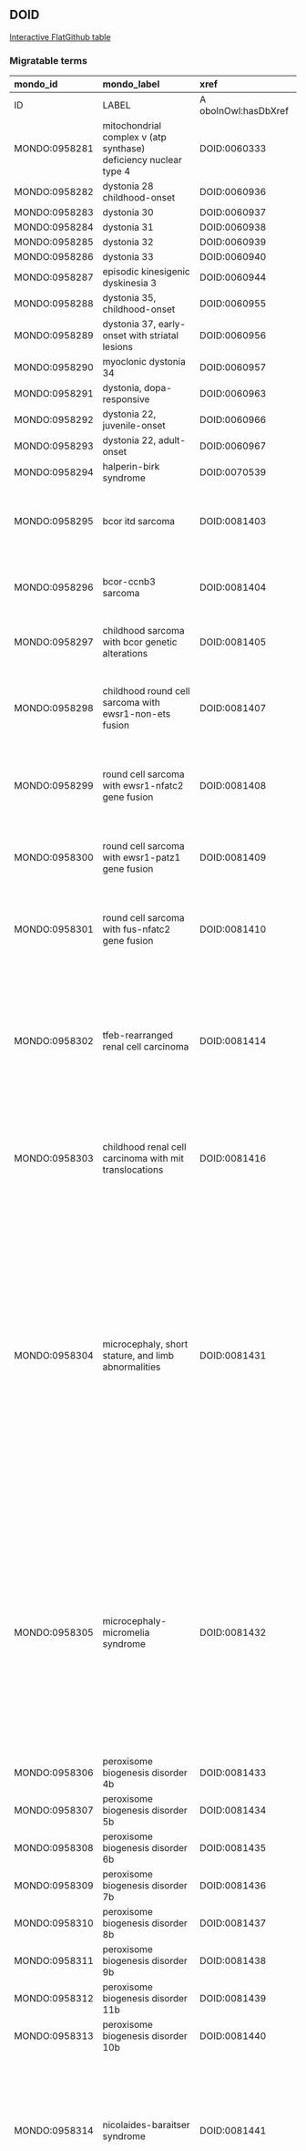 ## DOID
[Interactive FlatGithub table](https://flatgithub.com/monarch-initiative/mondo-ingest?filename=src/ontology/slurp/doid.tsv)

### Migratable terms
| mondo_id      | mondo_label                                                               | xref                 | xref_source                | original_label                                                            | definition                                                                                                                                                                                                                                                                                                                                                                                                                                                                                | parents                                   |
|:--------------|:--------------------------------------------------------------------------|:---------------------|:---------------------------|:--------------------------------------------------------------------------|:------------------------------------------------------------------------------------------------------------------------------------------------------------------------------------------------------------------------------------------------------------------------------------------------------------------------------------------------------------------------------------------------------------------------------------------------------------------------------------------|:------------------------------------------|
| ID            | LABEL                                                                     | A oboInOwl:hasDbXref | >A oboInOwl:source SPLIT=| |                                                                           | A IAO:0000115                                                                                                                                                                                                                                                                                                                                                                                                                                                                             | SC %                                      |
| MONDO:0958281 | mitochondrial complex v (atp synthase) deficiency nuclear type 4          | DOID:0060333         | MONDO:equivalentTo         | mitochondrial complex V (ATP synthase) deficiency nuclear type 4          |                                                                                                                                                                                                                                                                                                                                                                                                                                                                                           | MONDO:0014471                             |
| MONDO:0958282 | dystonia 28 childhood-onset                                               | DOID:0060936         | MONDO:equivalentTo         | dystonia 28 childhood-onset                                               |                                                                                                                                                                                                                                                                                                                                                                                                                                                                                           | MONDO:0003441|MONDO:0000426               |
| MONDO:0958283 | dystonia 30                                                               | DOID:0060937         | MONDO:equivalentTo         | dystonia 30                                                               |                                                                                                                                                                                                                                                                                                                                                                                                                                                                                           | MONDO:0003441|MONDO:0000426               |
| MONDO:0958284 | dystonia 31                                                               | DOID:0060938         | MONDO:equivalentTo         | dystonia 31                                                               |                                                                                                                                                                                                                                                                                                                                                                                                                                                                                           | MONDO:0003441|MONDO:0006025               |
| MONDO:0958285 | dystonia 32                                                               | DOID:0060939         | MONDO:equivalentTo         | dystonia 32                                                               |                                                                                                                                                                                                                                                                                                                                                                                                                                                                                           | MONDO:0003441|MONDO:0006025               |
| MONDO:0958286 | dystonia 33                                                               | DOID:0060940         | MONDO:equivalentTo         | dystonia 33                                                               |                                                                                                                                                                                                                                                                                                                                                                                                                                                                                           | MONDO:0003441|MONDO:0000426               |
| MONDO:0958287 | episodic kinesigenic dyskinesia 3                                         | DOID:0060944         | MONDO:equivalentTo         | episodic kinesigenic dyskinesia 3                                         |                                                                                                                                                                                                                                                                                                                                                                                                                                                                                           | MONDO:0003441|MONDO:0000426               |
| MONDO:0958288 | dystonia 35, childhood-onset                                              | DOID:0060955         | MONDO:equivalentTo         | dystonia 35, childhood-onset                                              |                                                                                                                                                                                                                                                                                                                                                                                                                                                                                           | MONDO:0003441|MONDO:0006025               |
| MONDO:0958289 | dystonia 37, early-onset with striatal lesions                            | DOID:0060956         | MONDO:equivalentTo         | dystonia 37, early-onset with striatal lesions                            |                                                                                                                                                                                                                                                                                                                                                                                                                                                                                           | MONDO:0003441|MONDO:0006025               |
| MONDO:0958290 | myoclonic dystonia 34                                                     | DOID:0060957         | MONDO:equivalentTo         | myoclonic dystonia 34                                                     |                                                                                                                                                                                                                                                                                                                                                                                                                                                                                           | MONDO:0003441|MONDO:0000426               |
| MONDO:0958291 | dystonia, dopa-responsive                                                 | DOID:0060963         | MONDO:equivalentTo         | dystonia, DOPA-responsive                                                 |                                                                                                                                                                                                                                                                                                                                                                                                                                                                                           | MONDO:0003441|MONDO:0000426               |
| MONDO:0958292 | dystonia 22, juvenile-onset                                               | DOID:0060966         | MONDO:equivalentTo         | dystonia 22, juvenile-onset                                               |                                                                                                                                                                                                                                                                                                                                                                                                                                                                                           | MONDO:0003441|MONDO:0006025               |
| MONDO:0958293 | dystonia 22, adult-onset                                                  | DOID:0060967         | MONDO:equivalentTo         | dystonia 22, adult-onset                                                  |                                                                                                                                                                                                                                                                                                                                                                                                                                                                                           | MONDO:0003441|MONDO:0006025               |
| MONDO:0958294 | halperin-birk syndrome                                                    | DOID:0070539         | MONDO:equivalentTo         | Halperin-Birk syndrome                                                    |                                                                                                                                                                                                                                                                                                                                                                                                                                                                                           | MONDO:0006025|MONDO:0002254               |
| MONDO:0958295 | bcor itd sarcoma                                                          | DOID:0081403         | MONDO:equivalentTo         | BCOR ITD sarcoma                                                          | A sarcoma with BCOR genetic alterations that is characterized by the presence of BCOR internal tandem duplication.                                                                                                                                                                                                                                                                                                                                                                        | MONDO:0958159                             |
| MONDO:0958296 | bcor-ccnb3 sarcoma                                                        | DOID:0081404         | MONDO:equivalentTo         | BCOR-CCNB3 sarcoma                                                        | A sarcoma with BCOR genetic alterations that is characterized by the presence of BCOR-CCNB3 fusion gene.                                                                                                                                                                                                                                                                                                                                                                                  | MONDO:0958159                             |
| MONDO:0958297 | childhood sarcoma with bcor genetic alterations                           | DOID:0081405         | MONDO:equivalentTo         | childhood sarcoma with BCOR genetic alterations                           | A sarcoma with BCOR genetic alterations that occurs during childhood.                                                                                                                                                                                                                                                                                                                                                                                                                     | MONDO:0958159                             |
| MONDO:0958298 | childhood round cell sarcoma with ewsr1-non-ets fusion                    | DOID:0081407         | MONDO:equivalentTo         | childhood round cell sarcoma with EWSR1-non-ETS fusion                    | A round cell sarcoma with EWSR1-non-ETS fusion that is characterized by EWSR1-non-ETS fusion that occurs during childhood.                                                                                                                                                                                                                                                                                                                                                                | MONDO:0958160                             |
| MONDO:0958299 | round cell sarcoma with ewsr1-nfatc2 gene fusion                          | DOID:0081408         | MONDO:equivalentTo         | round cell sarcoma with EWSR1-NFATC2 gene fusion                          | A round cell sarcoma with EWSR1-non-ETS fusion that is characterized by the presence of EWSR1-NFATC2 gene fusion.                                                                                                                                                                                                                                                                                                                                                                         | MONDO:0958160                             |
| MONDO:0958300 | round cell sarcoma with ewsr1-patz1 gene fusion                           | DOID:0081409         | MONDO:equivalentTo         | round cell sarcoma with EWSR1-PATZ1 gene fusion                           | A round cell sarcoma with EWSR1-non-ETS fusion that is characterized by the presence of EWSR1-PATZ1 gene fusion.                                                                                                                                                                                                                                                                                                                                                                          | MONDO:0958160                             |
| MONDO:0958301 | round cell sarcoma with fus-nfatc2 gene fusion                            | DOID:0081410         | MONDO:equivalentTo         | round cell sarcoma with FUS-NFATC2 gene fusion                            | A round cell sarcoma with EWSR1-non-ETS fusion that is characterized by the presence of FUS-NFATC2 gene fusion.                                                                                                                                                                                                                                                                                                                                                                           | MONDO:0958160                             |
| MONDO:0958302 | tfeb-rearranged renal cell carcinoma                                      | DOID:0081414         | MONDO:equivalentTo         | TFEB-rearranged renal cell carcinoma                                      | A renal cell carcinoma with MiT translocations that is characterized by the presence of the chromosomal translocation t(6;11) which fuses the TFEB transcription factor gene, located on chromosome 6, with the MALAT1 gene, located on chromosome 11.                                                                                                                                                                                                                                    | MONDO:0017886                             |
| MONDO:0958303 | childhood renal cell carcinoma with mit translocations                    | DOID:0081416         | MONDO:equivalentTo         | childhood renal cell carcinoma with MiT translocations                    | A renal cell carcinoma with MiT translocations that is characterized by a TFE3 or TFEB-rearranged renal cell carcinoma that occurs during childhood.                                                                                                                                                                                                                                                                                                                                      | MONDO:0017886                             |
| MONDO:0958304 | microcephaly, short stature, and limb abnormalities                       | DOID:0081431         | MONDO:equivalentTo         | microcephaly, short stature, and limb abnormalities                       | An osteochondrodysplasia that is characterized by intrauterine growth retardation, microcephaly, variable short stature, and limb abnormalities mainly affecting the upper limb and radial ray and that has_material_basis_in homozygous or compound heterozygous mutation in the DONSON gene on chromosome 21q22. Biallelic mutation in the DONSON gene can also cause microcephaly-micromelia syndrome, a more severe disorder that usually results in intrauterine or perinatal death. | MONDO:0005516|MONDO:0006025               |
| MONDO:0958305 | microcephaly-micromelia syndrome                                          | DOID:0081432         | MONDO:equivalentTo         | microcephaly-micromelia syndrome                                          | A syndrome that is characterized by intrauterine growth retardation (IUGR), marked microcephaly, craniosynostosis, and severe malformation of the limbs, especially the arms and that has_material_basis_in homozygous mutation in the DONSON gene on chromosome 21q22. Biallelic mutation in the DONSON gene can also cause microcephaly, short stature, and limb abnormalities, a less severe disorder.                                                                                 | MONDO:0002254                             |
| MONDO:0958306 | peroxisome biogenesis disorder 4b                                         | DOID:0081433         | MONDO:equivalentTo         | Peroxisome biogenesis disorder 4B                                         |                                                                                                                                                                                                                                                                                                                                                                                                                                                                                           | MONDO:0019234|MONDO:0006025|MONDO:0000426 |
| MONDO:0958307 | peroxisome biogenesis disorder 5b                                         | DOID:0081434         | MONDO:equivalentTo         | Peroxisome biogenesis disorder 5B                                         |                                                                                                                                                                                                                                                                                                                                                                                                                                                                                           | MONDO:0019234|MONDO:0006025               |
| MONDO:0958308 | peroxisome biogenesis disorder 6b                                         | DOID:0081435         | MONDO:equivalentTo         | Peroxisome biogenesis disorder 6B                                         |                                                                                                                                                                                                                                                                                                                                                                                                                                                                                           | MONDO:0019234|MONDO:0006025               |
| MONDO:0958309 | peroxisome biogenesis disorder 7b                                         | DOID:0081436         | MONDO:equivalentTo         | Peroxisome biogenesis disorder 7B                                         |                                                                                                                                                                                                                                                                                                                                                                                                                                                                                           | MONDO:0019234|MONDO:0006025               |
| MONDO:0958310 | peroxisome biogenesis disorder 8b                                         | DOID:0081437         | MONDO:equivalentTo         | Peroxisome biogenesis disorder 8B                                         |                                                                                                                                                                                                                                                                                                                                                                                                                                                                                           | MONDO:0019234|MONDO:0006025               |
| MONDO:0958311 | peroxisome biogenesis disorder 9b                                         | DOID:0081438         | MONDO:equivalentTo         | Peroxisome biogenesis disorder 9B                                         |                                                                                                                                                                                                                                                                                                                                                                                                                                                                                           | MONDO:0019234|MONDO:0006025               |
| MONDO:0958312 | peroxisome biogenesis disorder 11b                                        | DOID:0081439         | MONDO:equivalentTo         | Peroxisome biogenesis disorder 11B                                        |                                                                                                                                                                                                                                                                                                                                                                                                                                                                                           | MONDO:0019234|MONDO:0006025               |
| MONDO:0958313 | peroxisome biogenesis disorder 10b                                        | DOID:0081440         | MONDO:equivalentTo         | Peroxisome biogenesis disorder 10B                                        |                                                                                                                                                                                                                                                                                                                                                                                                                                                                                           | MONDO:0019234|MONDO:0006025               |
| MONDO:0958314 | nicolaides-baraitser syndrome                                             | DOID:0081441         | MONDO:equivalentTo         | Nicolaides-Baraitser syndrome                                             | A syndrome that is characterized by severely impaired intellectual development, early-onset seizures, short stature, dysmorphic facial features, and sparse hair and that has_material_basis_in heterozygous mutation in the SMARCA2 gene on chromosome 9p24.                                                                                                                                                                                                                             | MONDO:0000426|MONDO:0002254               |
| MONDO:0958315 | blepharophimosis-impaired intellectual development syndrome               | DOID:0081442         | MONDO:equivalentTo         | blepharophimosis-impaired intellectual development syndrome               | A syndrome that is characterized by a distinct facial appearance with blepharophimosis and global development delay and that has_material_basis_in heterozygous mutation in the SMARCA2 gene on chromosome 9p24.                                                                                                                                                                                                                                                                          | MONDO:0002254|MONDO:0000426               |
| MONDO:0958316 | stolerman neurodevelopmental syndrome                                     | DOID:0081443         | MONDO:equivalentTo         | Stolerman neurodevelopmental syndrome                                     | A syndrome that is characterized by developmental delay, often with motor and speech delay, mildly impaired intellectual development (in most patients), learning difficulties, and behavioral abnormalities, including autism spectrum disorder and that has_material_basis_in heterozygous mutation in the KDM6B gene on chromosome 17p13.                                                                                                                                              | MONDO:0002254                             |
| MONDO:0958317 | neurodevelopmental disorder with poor growth and behavioral abnormalities | DOID:0081444         | MONDO:equivalentTo         | neurodevelopmental disorder with poor growth and behavioral abnormalities | An autosomal recessive intellectual developmental disorder that is characterized by global developmental delay, moderately to severely impaired intellectual development, often with absent speech, and behavioral abnormalities, including hyperactivity, short attention span, and ADHD and that has_material_basis_in homozygous or compound heterozygous mutation in the ATP9A gene on chromosome 20q13.                                                                              | MONDO:0019502                             |
| MONDO:0958318 | chronic inflammatory demyelinating polyneuritis                           | DOID:2536            | MONDO:equivalentTo         | chronic inflammatory demyelinating polyneuritis                           |                                                                                                                                                                                                                                                                                                                                                                                                                                                                                           | MONDO:0002336                             |
| MONDO:0958319 | congenital kyphosis                                                       | DOID:4668            | MONDO:equivalentTo         | congenital kyphosis                                                       |                                                                                                                                                                                                                                                                                                                                                                                                                                                                                           |                                           |
| MONDO:0958320 | postural kyphosis                                                         | DOID:9373            | MONDO:equivalentTo         | postural kyphosis                                                         |                                                                                                                                                                                                                                                                                                                                                                                                                                                                                           |                                           |
| MONDO:0958359 | childhood spinal muscular atrophy                                         | DOID:0060160         | MONDO:equivalentTo         | childhood spinal muscular atrophy                                         |                                                                                                                                                                                                                                                                                                                                                                                                                                                                                           | MONDO:0001516                             |
| MONDO:0958360 | cholesterol-ester transfer protein deficiency                             | DOID:0111368         | MONDO:equivalentTo         | cholesterol-ester transfer protein deficiency                             |                                                                                                                                                                                                                                                                                                                                                                                                                                                                                           | MONDO:0002525                             |